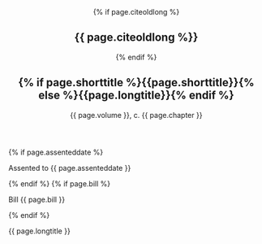 <header>
{% if page.citeoldlong %}<h2 class="head-title">{{ page.citeoldlong %}}</h2>{% endif %}
  <h2 class="title-of-act" id="top">{% if page.shorttitle %}{{page.shorttitle}}{% else %}{{page.longtitle}}{% endif %}</h2>
  <p class="chapter-number">{{ page.volume }}, c. {{ page.chapter }}</p>
</header>
{% if page.assenteddate %}
  <p class="assented-date">
    Assented to {{ page.assenteddate }}
  </p>
{% endif %}
{% if page.bill %}
  <p class="bill-num">Bill {{ page.bill }}</p>
{% endif %}
<p id="id-lt" class="long-title">{{ page.longtitle }}</p>